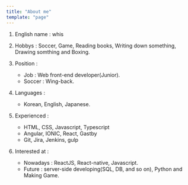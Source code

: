 ```yaml
---
title: "About me"
template: "page"
---
```


1. English name : whis  
2. Hobbys : Soccer, Game, Reading books, Writing down something, Drawing somthing and Boxing.  
3. Position :
    * Job : Web front-end developer(Junior).  
    * Soccer : Wing-back.  

4. Languages :
    * Korean, English, Japanese.  
5. Experienced :
    * HTML, CSS, Javascript, Typescript
    * Angular, IONIC, React, Gastby
    * Git, Jira, Jenkins, gulp
6. Interested at :
    * Nowadays : ReactJS, React-native, Javascript.  
    * Future : server-side developing(SQL, DB, and so on), Python and Making Game.  
